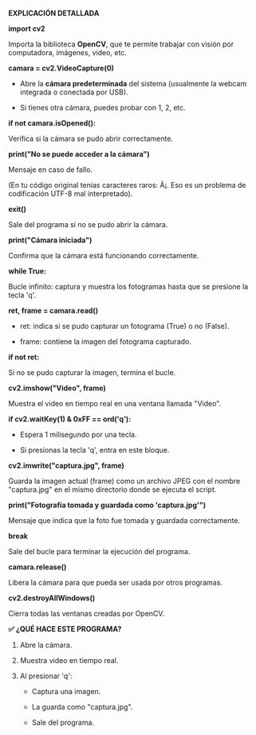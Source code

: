 **EXPLICACIÓN DETALLADA**

**import cv2**

Importa la biblioteca **OpenCV**, que te permite trabajar con visión por
computadora, imágenes, video, etc.

**camara = cv2.VideoCapture(0)**

-   Abre la **cámara predeterminada** del sistema (usualmente la webcam
    integrada o conectada por USB).

-   Si tienes otra cámara, puedes probar con 1, 2, etc.

**if not camara.isOpened():**

Verifica si la cámara se pudo abrir correctamente.

**print("No se puede acceder a la cámara")**

Mensaje en caso de fallo.

(En tu código original tenías caracteres raros: Ã¡. Eso es un problema
de codificación UTF-8 mal interpretado).

**exit()**

Sale del programa si no se pudo abrir la cámara.

**print("Cámara iniciada")**

Confirma que la cámara está funcionando correctamente.

**while True:**

Bucle infinito: captura y muestra los fotogramas hasta que se presione
la tecla 'q'.

**ret, frame = camara.read()**

-   ret: indica si se pudo capturar un fotograma (True) o no (False).

-   frame: contiene la imagen del fotograma capturado.

**if not ret:**

Si no se pudo capturar la imagen, termina el bucle.

**cv2.imshow("Video", frame)**

Muestra el video en tiempo real en una ventana llamada "Video".

**if cv2.waitKey(1) & 0xFF == ord('q'):**

-   Espera 1 milisegundo por una tecla.

-   Si presionas la tecla 'q', entra en este bloque.

**cv2.imwrite("captura.jpg", frame)**

Guarda la imagen actual (frame) como un archivo JPEG con el nombre
"captura.jpg" en el mismo directorio donde se ejecuta el script.

**print("Fotografía tomada y guardada como 'captura.jpg'")**

Mensaje que indica que la foto fue tomada y guardada correctamente.

**break**

Sale del bucle para terminar la ejecución del programa.

**camara.release()**

Libera la cámara para que pueda ser usada por otros programas.

**cv2.destroyAllWindows()**

Cierra todas las ventanas creadas por OpenCV.

**✅ ¿QUÉ HACE ESTE PROGRAMA?**

1.  Abre la cámara.

2.  Muestra video en tiempo real.

3.  Al presionar 'q':

    -   Captura una imagen.

    -   La guarda como "captura.jpg".

    -   Sale del programa.
